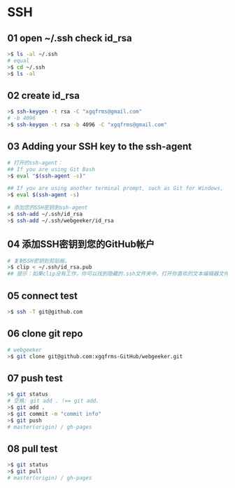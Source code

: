 # SSH

## 01 open ~/.ssh check id_rsa

```sh
>$ ls -al ~/.ssh
# equal
>$ cd ~/.ssh
>$ ls -al
```

## 02 create id_rsa

```sh
>$ ssh-keygen -t rsa -C "xgqfrms@gmail.com"
# -b 4096
>$ ssh-keygen -t rsa -b 4096 -C "xgqfrms@gmail.com"
```

## 03 Adding your SSH key to the ssh-agent

```sh
# 打开的ssh-agent：
## If you are using Git Bash
>$ eval "$(ssh-agent -s)"

## If you are using another terminal prompt, such as Git for Windows, 
>$ eval $(ssh-agent -s)

# 添加您的SSH密钥到ssh-agent
>$ ssh-add ~/.ssh/id_rsa
>$ ssh-add ~/.ssh/webgeeker/id_rsa
```

## 04 添加SSH密钥到您的GitHub帐户

```sh
# 复制SSH密钥到剪贴板。
>$ clip < ~/.ssh/id_rsa.pub
## 提示：如果clip没有工作，你可以找到隐藏的.ssh文件夹中，打开你喜欢的文本编辑器文件，并将其复制到剪贴板。

```

## 05 connect test

```sh
>$ ssh -T git@github.com
```

## 06 clone git repo

```sh
# webgeeker
>$ git clone git@github.com:xgqfrms-GitHub/webgeeker.git
```

## 07 push test

```sh
>$ git status
# 空格: git add . !== git add.
>$ git add .
>$ git commit -m "commit info"
>$ git push
# master(origin) / gh-pages
```

## 08 pull test

```sh
>$ git status
>$ git pull
# master(origin) / gh-pages
```


